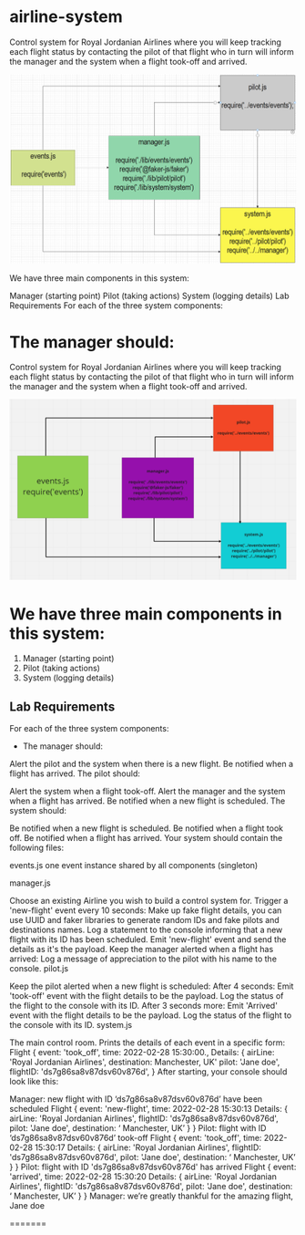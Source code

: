 # airline-system

Control system for Royal Jordanian Airlines where you will keep tracking each flight status by contacting the pilot of that flight who in turn will inform the manager and the system when a flight took-off and arrived.

![img](./assets/UML-airline-system.png)

We have three main components in this system:

Manager (starting point)
Pilot (taking actions)
System (logging details)
Lab Requirements
For each of the three system components:

The manager should:
=======

Control system for Royal Jordanian Airlines where you will keep tracking each flight status by contacting the pilot of that flight who in turn will inform the manager and the system when a flight took-off and arrived.

![img](./assets/airline%20system.PNG)

# We have three main components in this system:

1. Manager (starting point)
2. Pilot (taking actions)
3. System (logging details)

## Lab Requirements
For each of the three system components:

* The manager should:


Alert the pilot and the system when there is a new flight.
Be notified when a flight has arrived.
The pilot should:

Alert the system when a flight took-off.
Alert the manager and the system when a flight has arrived.
Be notified when a new flight is scheduled.
The system should:

Be notified when a new flight is scheduled.
Be notified when a flight took off.
Be notified when a flight has arrived.
Your system should contain the following files:

events.js one event instance shared by all components (singleton)

manager.js

Choose an existing Airline you wish to build a control system for.
Trigger a 'new-flight' event every 10 seconds:
Make up fake flight details, you can use UUID and faker libraries to generate random IDs and fake pilots and destinations names.
Log a statement to the console informing that a new flight with its ID has been scheduled.
Emit 'new-flight' event and send the details as it's the payload.
Keep the manager alerted when a flight has arrived:
Log a message of appreciation to the pilot with his name to the console.
pilot.js

Keep the pilot alerted when a new flight is scheduled:
After 4 seconds:
Emit 'took-off' event with the flight details to be the payload.
Log the status of the flight to the console with its ID.
After 3 seconds more:
Emit 'Arrived' event with the flight details to be the payload.
Log the status of the flight to the console with its ID.
system.js

The main control room.
Prints the details of each event in a specific form:
Flight {
    event: 'took_off',
    time: 2022-02-28 15:30:00.,
    Details: {
    airLine: 'Royal Jordanian Airlines',
    destination: Manchester, UK'
    pilot: 'Jane doe',
    flightID: 'ds7g86sa8v87dsv60v876d',
}
After starting, your console should look like this:

Manager: new flight with ID ‘ds7g86sa8v87dsv60v876d’ have been scheduled
Flight {
        event: 'new-flight',
        time: 2022-02-28 15:30:13
        Details: {
        airLine: 'Royal Jordanian Airlines',
        flightID: 'ds7g86sa8v87dsv60v876d',
        pilot: 'Jane doe',
        destination: ‘ Manchester, UK’
    }
}
Pilot: flight with ID ‘ds7g86sa8v87dsv60v876d’ took-off
Flight {
        event: 'took_off',
        time: 2022-02-28 15:30:17
        Details: {
        airLine: 'Royal Jordanian Airlines',
        flightID: 'ds7g86sa8v87dsv60v876d',
        pilot: 'Jane doe',
        destination: ‘ Manchester, UK’
    }
}
Pilot: flight with ID 'ds7g86sa8v87dsv60v876d' has arrived
Flight {
        event: 'arrived',
        time: 2022-02-28 15:30:20
        Details: {
        airLine: 'Royal Jordanian Airlines',
        flightID: 'ds7g86sa8v87dsv60v876d',
        pilot: 'Jane doe',
        destination: ‘ Manchester, UK’
    }
}
Manager: we’re greatly thankful for the amazing flight, Jane doe

=======



